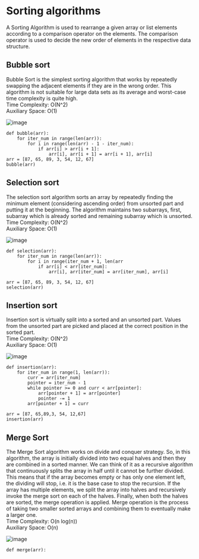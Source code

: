 # Sorting algorithms
A Sorting Algorithm is used to rearrange a given array or list elements according to a comparison operator on the elements. The comparison operator is used to decide the new order of elements in the respective data structure.

## Bubble sort
Bubble Sort is the simplest sorting algorithm that works by repeatedly swapping the adjacent elements if they are in the wrong order. This algorithm is not suitable for large data sets as its average and worst-case time complexity is quite high.\
Time Complexity: O(N^2)\
Auxiliary Space: O(1)

![image](https://user-images.githubusercontent.com/75027461/184073465-623008d4-9570-4938-a62f-a4c39e53ade0.png)


```
def bubble(arr):
    for iter_num in range(len(arr)):
        for i in range(len(arr) - 1 - iter_num):
            if arr[i] > arr[i + 1]:
                arr[i], arr[i + 1] = arr[i + 1], arr[i]
arr = [87, 65, 89, 3, 54, 12, 67]
bubble(arr)
```

## Selection sort
The selection sort algorithm sorts an array by repeatedly finding the minimum element (considering ascending order) from unsorted part and putting it at the beginning. The algorithm maintains two subarrays, first, subarray which is already sorted and remaining subarray which is unsorted.\
Time Complexity: O(N^2)\
Auxiliary Space: O(1)

![image](https://user-images.githubusercontent.com/75027461/184073103-462460a8-56af-496a-ae19-00c36fcdd6c5.png)

```
def selection(arr):
    for iter_num in range(len(arr)):
        for i in range(iter_num + 1, len(arr
            if arr[i] < arr[iter_num]:
                arr[i], arr[iter_num] = arr[iter_num], arr[i]

arr = [87, 65, 89, 3, 54, 12, 67]
selection(arr)
```

## Insertion sort
Insertion sort is virtually split into a sorted and an unsorted part. Values from the unsorted part are picked and placed at the correct position in the sorted part.\
Time Complexity: O(N^2)\
Auxiliary Space: O(1)

![image](https://user-images.githubusercontent.com/75027461/184073883-6a2ad2ba-8b65-44d1-8fd1-56af139d8b75.png)

```
def insertion(arr):
    for iter_num in range(1, len(arr)):
        curr = arr[iter_num]
        pointer = iter_num - 1
        while pointer >= 0 and curr < arr[pointer]:
            arr[pointer + 1] = arr[pointer]
            pointer -= 1
        arr[pointer + 1] = curr

arr = [87, 65,89,3, 54, 12,67]
insertion(arr)
```

## Merge Sort
The Merge Sort algorithm works on divide and conquer strategy. So, in this algorithm, the array is initially divided into two equal halves and then they are combined in a sorted manner. We can think of it as a recursive algorithm that continuously splits the array in half until it cannot be further divided. This means that if the array becomes empty or has only one element left, the dividing will stop, i.e. it is the base case to stop the recursion. If the array has multiple elements, we split the array into halves and recursively invoke the merge sort on each of the halves. Finally, when both the halves are sorted, the merge operation is applied. Merge operation is the process of taking two smaller sorted arrays and combining them to eventually make a larger one.\
Time Complexity: O(n log(n))\
Auxiliary Space: O(n)

![image](https://user-images.githubusercontent.com/75027461/184074642-f2b5f381-aa55-41bf-be83-1ba6b3c28210.png)

```
def merge(arr):

```
